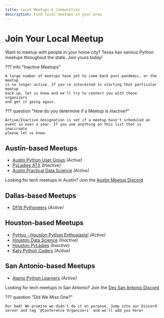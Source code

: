 ```yaml
---
title: Local Meetups & Communities
description: Find local meetups in your area
---
```


# Join Your Local Meetup

Want to meetup with people in your home city? Texas has various Python meetups
throughout the state. Join yours today!

??? info "Inactive Meetups"

    A large number of meetups have yet to come back post-pandemic, or the meetup
    is no longer active. If you're interested in starting that particular meetup
    back up, let us know and we'll try to connect you with those organizers
    and get it going again. 

??? question "How do you determine if a Meetup is inactive?"

    Active/Inactive designation is set if a meetup hasn't scheduled an
    event in over a year. If you see anything on this list that is inaccruate
    please let us know.

## Austin-based Meetups

* [Austin Python User Group](https://www.meetup.com/austinpython/) _(Active)_
* [PyLadies ATX](https://www.meetup.com/pyladies-atx/) _(Inactive)_
* [Austin Practical Data Science](https://www.meetup.com/austin-practical-data-science/) _(Active)_

Looking for tech meetups in Austin? Join the [Austin Meetup Discord](https://discord.gg/3EyGMBd4a8)

## Dallas-based Meetups

* [DFW Pythoneers](https://www.meetup.com/dfwpython/) _(Active)_

## Houston-based Meetups

* [PyHou - Houston Python Enthusiasts!](https://www.meetup.com/python-14/) _(Active)_
* [Houston Data Science](https://www.meetup.com/houston-data-science/) _(Inactive)_
* [Houston PyLadies](https://www.meetup.com/houston_pyladies/) _(Inactive)_
* [Katy Python Coders](https://www.meetup.com/katy-python-coders/) _(Active)_

## San Antonio-based Meetups

* [Alamo Python Learners](https://www.meetup.com/alamo-python) _(Active)_

Looking for tech meetups in San Antonio? Join the [Dev San Antonio Discord](https://discord.gg/HVqeTPmreG)

??? question "Did We Miss One?"

    Our bad! We promise we didn't do it on purpose. Jump into our Discord server and tag `@Conference Organizers` and we'll add you here!

